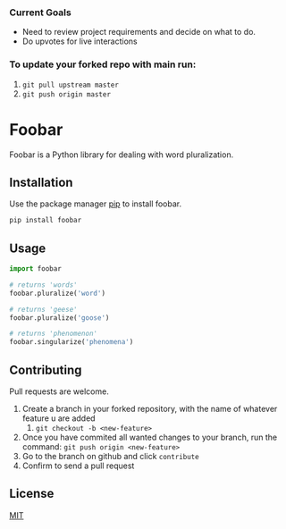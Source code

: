 ###  Current Goals
- Need to review project requirements and decide on what to do.
- Do upvotes for live interactions

### To update your forked repo with main run:
1. `git pull upstream master`
2. `git push origin master`

# Foobar

Foobar is a Python library for dealing with word pluralization.

## Installation

Use the package manager [pip](https://pip.pypa.io/en/stable/) to install foobar.

```bash
pip install foobar
```

## Usage

```python
import foobar

# returns 'words'
foobar.pluralize('word')

# returns 'geese'
foobar.pluralize('goose')

# returns 'phenomenon'
foobar.singularize('phenomena')
```

## Contributing
Pull requests are welcome.

1. Create a branch in your forked repository, with the name of whatever feature u are added
   1. `git checkout -b <new-feature>`
2. Once you have commited all wanted changes to your <new-feature> branch, run the command:
   `git push origin <new-feature>`
3. Go to the branch on github and click `contribute`
4. Confirm to send a pull request

## License
[MIT](https://choosealicense.com/licenses/mit/)